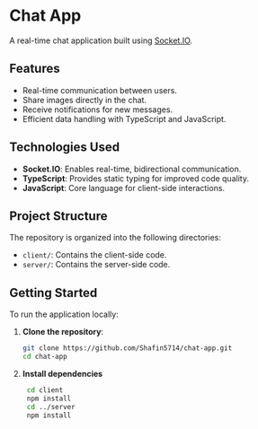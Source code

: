 # Chat App

A real-time chat application built using [Socket.IO](https://socket.io/).

## Features

- Real-time communication between users.
- Share images directly in the chat.
- Receive notifications for new messages.
- Efficient data handling with TypeScript and JavaScript.

## Technologies Used

- **Socket.IO**: Enables real-time, bidirectional communication.
- **TypeScript**: Provides static typing for improved code quality.
- **JavaScript**: Core language for client-side interactions.

## Project Structure

The repository is organized into the following directories:

- `client/`: Contains the client-side code.
- `server/`: Contains the server-side code.

## Getting Started

To run the application locally:

1. **Clone the repository**:

   ```bash
   git clone https://github.com/Shafin5714/chat-app.git
   cd chat-app
   
2. **Install dependencies**
   ```bash
    cd client
    npm install
    cd ../server
    npm install
